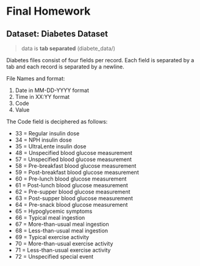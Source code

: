 # Final Homework


## Dataset: Diabetes Dataset

> data is **tab separated** (diabete_data/)

Diabetes files consist of four fields per record. Each field is separated by a tab and each record is separated by a newline.

File Names and format:
1. Date in MM-DD-YYYY format
2. Time in XX:YY format
3. Code
4. Value

The Code field is deciphered as follows:

- 33 = Regular insulin dose
- 34 = NPH insulin dose
- 35 = UltraLente insulin dose
- 48 = Unspecified blood glucose measurement
- 57 = Unspecified blood glucose measurement
- 58 = Pre-breakfast blood glucose measurement
- 59 = Post-breakfast blood glucose measurement
- 60 = Pre-lunch blood glucose measurement
- 61 = Post-lunch blood glucose measurement
- 62 = Pre-supper blood glucose measurement
- 63 = Post-supper blood glucose measurement
- 64 = Pre-snack blood glucose measurement
- 65 = Hypoglycemic symptoms
- 66 = Typical meal ingestion
- 67 = More-than-usual meal ingestion
- 68 = Less-than-usual meal ingestion
- 69 = Typical exercise activity
- 70 = More-than-usual exercise activity
- 71 = Less-than-usual exercise activity
- 72 = Unspecified special event
